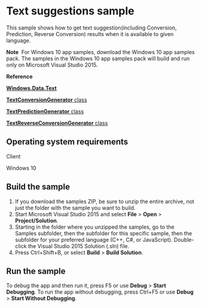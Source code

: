 <!---
  category: GlobalizationAndLocalization
  samplefwlink: http://go.microsoft.com/fwlink/p/?LinkId=620612
--->

# Text suggestions sample

This sample shows how to get text suggestion(including Conversion, Prediction, Reverse Conversion) results when it is available to given language. 

**Note**  For Windows 10 app samples, download the Windows 10 app samples pack. The samples in the Windows 10 app samples pack will build and run only on Microsoft Visual Studio 2015.

**Reference**

[**Windows.Data.Text**](http://msdn.microsoft.com/library/windows/apps/dn263535)

[**TextConversionGenerator** class](http://msdn.microsoft.com/library/windows/apps/xaml/windows.data.text.textconversiongenerator.aspx)

[**TextPredictionGenerator** class](http://msdn.microsoft.com/library/windows/apps/xaml/windows.data.text.textpredictiongenerator.aspx)

[**TextReverseConversionGenerator** class](http://msdn.microsoft.com/library/windows/apps/xaml/windows.data.text.textreverseconversiongenerator.aspx)

## Operating system requirements

Client

Windows 10

## Build the sample

1. If you download the samples ZIP, be sure to unzip the entire archive, not just the folder with the sample you want to build. 
2. Start Microsoft Visual Studio 2015 and select **File** \> **Open** \> **Project/Solution**.
3. Starting in the folder where you unzipped the samples, go to the Samples subfolder, then the subfolder for this specific sample, then the subfolder for your preferred language (C++, C#, or JavaScript). Double-click the Visual Studio 2015 Solution (.sln) file.
4. Press Ctrl+Shift+B, or select **Build** \> **Build Solution**.

## Run the sample

To debug the app and then run it, press F5 or use **Debug** \> **Start Debugging**. To run the app without debugging, press Ctrl+F5 or use **Debug** \> **Start Without Debugging**.

